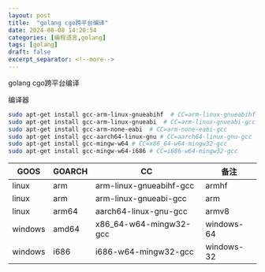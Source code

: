```yaml
---
layout: post
title:  "golang cgo跨平台编译"
date: 2024-08-08 14:20:54
categories: [编程语言,golang]
tags: [golang]
draft: false
excerpt_separator: <!--more-->
---
```

golang cgo跨平台编译
<!--more-->

编译器
```bash
sudo apt-get install gcc-arm-linux-gnueabihf  # CC=arm-linux-gnueabihf-gcc
sudo apt-get install gcc-arm-linux-gnueabi  # CC=arm-linux-gnueabi-gcc
sudo apt-get install gcc-arm-none-eabi  # CC=arm-none-eabi-gcc
sudo apt-get install gcc-aarch64-linux-gnu # CC=aarch64-linux-gnu-gcc
sudo apt-get install gcc-mingw-w64 # CC=x86_64-w64-mingw32-gcc
sudo apt-get install gcc-mingw-w64-i686 # CC=i686-w64-mingw32-gcc
```

|GOOS|GOARCH|CC|备注|
|---|---|---|---|
|linux|arm|arm-linux-gnueabihf-gcc|armhf|
|linux|arm|arm-linux-gnueabi-gcc|arm|
|linux|arm64|aarch64-linux-gnu-gcc|armv8|
|windows|amd64|x86_64-w64-mingw32-gcc|windows-64|
|windows|i686|i686-w64-mingw32-gcc|windows-32|